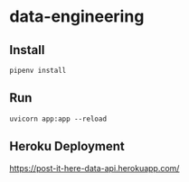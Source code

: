 # data-engineering

## Install
```shell script
pipenv install
```


## Run
```shell script
uvicorn app:app --reload
```

## Heroku Deployment
https://post-it-here-data-api.herokuapp.com/
